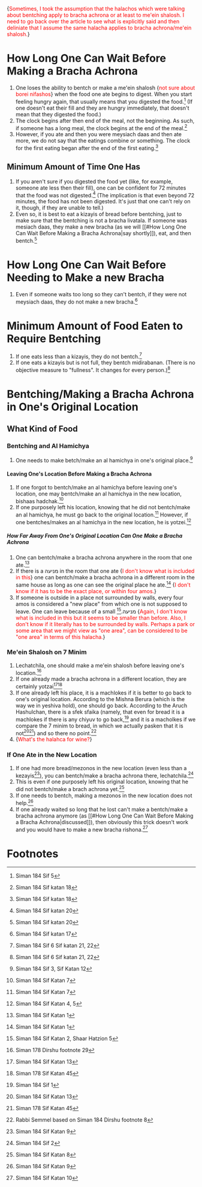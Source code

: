 {<span style="color:rgb(255, 0, 0)">Sometimes, I took the assumption that the halachos which were talking about bentching apply to bracha achrona or at least to me'ein shalosh. I need to go back over the article to see what is explicitly said and then deliniate that I assume the same halacha applies to bracha achrona/me'ein shalosh.</span>}
# How Long One Can Wait Before Making a Bracha Achrona
1. One loses the ability to bentch or make a me'ein shalosh {<font color="#ff0000">not sure about borei nifashos</font>} when the food one ate begins to digest. When you start feeling hungry again, that usually means that you digested the food.[^1] (If one doesn't eat their fill and they are hungry immediately, that doesn't mean that they digested the food.)
2. The clock begins after then end of the meal, not the beginning. As such, if someone has a long meal, the clock begins at the end of the meal.[^2]
3. However, if you ate and then you were meysiach daas and then ate more, we do not say that the eatings combine or something. The clock for the first eating began after the end of the first eating.[^2]
## Minimum Amount of Time One Has
1. If you aren't sure if you digested the food yet (like, for example, someone ate less then their fill), one can be confident for 72 minutes that the food was not digested.[^3] (The implication is that even beyond 72 minutes, the food has not been digested. It's just that one can't rely on it, though, if they are unable to tell.)
2. Even so, it is best to eat a kizayis of bread before bentching, just to make sure that the bentching is not a bracha livatala. If someone was mesiach daas, they make a new bracha (as we will [[#How Long One Can Wait Before Making a Bracha Achrona|say shortly]]), eat, and then bentch.[^3]
# How Long One Can Wait Before Needing to Make a new Bracha
1. Even if someone waits too long so they can't bentch, if they were not meysiach daas, they do not make a new bracha.[^4]
# Minimum Amount of Food Eaten to Require Bentching
1. If one eats less than a kizayis, they do not bentch.[^5]
2. If one eats a kizayis but is not full, they bentch midirabanan. (There is no objective measure to "fullness". It changes for every person.)[^5]
# Bentching/Making a Bracha Achrona in One's Original Location
## What Kind of Food
### Bentching and Al Hamichya
1. One needs to make betch/make an al hamichya in one's original place.[^6]
#### Leaving One's Location Before Making a Bracha Achrona
1. If one forgot to bentch/make an al hamichya before leaving one's location, one may bentch/make an al hamichya in the new location, bishaas hadchak.[^7]
2. If one purposely left his location, knowing that he did not bentch/make an al hamichya, he must go back to the original location.[^7] However, if one bentches/makes an al hamichya in the new location, he is yotzei.[^8]
##### How Far Away From One's Original Location Can One Make a Bracha Achrona
1. One can bentch/make a bracha achrona anywhere in the room that one ate.[^9]
2. If there is a מניעה in the room that one ate {<span style="color:rgb(255, 0, 0)">I don't know what is included in this</span>} one can bentch/make a bracha achrona in a different room in the same house as long as one can see the original place he ate.[^9] {<span style="color:rgb(255, 0, 0)">I don't know if it has to be the exact place, or within four amos.</span>}
3. If someone is outside in a place not surrounded by walls, every four amos is considered a "new place" from which one is not supposed to leave. One can leave because of a small מניעה.[^10] {<span style="color:rgb(255, 0, 0)">Again, I don't know what is included in this but it seems to be smaller than before. Also, I don't know if it literally has to be surrounded by walls. Perhaps a park or some area that we might view as "one area", can be considered to be "one area" in terms of this halacha.</span>}
### Me'ein Shalosh on 7 Minim
1. Lechatchila, one should make a me'ein shalosh before leaving one's location.[^11]
2. If one already made a bracha achrona in a different location, they are certainly yotzai[^12][^13]
3. If one already left his place, it is a machlokes if it is better to go back to one's original location. According to the Mishna Berura (which is the way we in yeshiva hold), one should go back. According to the Aruch Hashulchan, there is a sfek sfaika (namely, that even for bread it is a machlokes if there is any chiyuv to go back,[^14] and it is a macholkes if we compare the 7 minim to bread, in which we actually pasken that it is not[^12][^13]) and so there no point.[^15]
4. {<span style="color:rgb(255, 0, 0)">What's the halahca for wine?</span>}
### If One Ate in the New Location
1. If one had more bread/mezonos in the new location (even less than a kezayis[^16]), you can bentch/make a bracha achrona there, lechatchila.[^17]
2. This is even if one purposely left his original location, knowing that he did not bentch/make a brach achrona yet.[^18]
3. If one needs to bentch, making a mezonos in the new location does not help.[^16]
4. If one already waited so long that he lost can't make a bentch/make a bracha achrona anymore (as [[#How Long One Can Wait Before Making a Bracha Achrona|discussed]]), then obviously this trick doesn't work and you would have to make a new bracha rishona.[^19]


# Footnotes

[^1]: Siman 184 Sif 5
[^2]: Siman 184 Sif katan 18
[^3]: Siman 184 Sif katan 20
[^4]: Siman 184 Sif katan 17
[^5]: Siman 184 Sif 6 Sif katan 21, 22
[^6]: Siman 184 Sif 3, Sif Katan 12
[^7]: Siman 184 Sif Katan 7
[^8]: Siman 184 Sif Katan 4, 5
[^9]: Siman 184 Sif Katan 1
[^10]: Siman 184 Sif Katan 2, Shaar Hatzion 5
[^11]: Siman 178 Dirshu footnote 29
[^12]: Siman 184 Sif Katan 13
[^13]: Siman 178 Sif Katan 45
[^14]: Siman 184 Sif 1
[^15]: Rabbi Semmel based on Siman 184 Dirshu footnote 8
[^16]: Siman 184 Sif Katan 9
[^17]: Siman 184 Sif 2
[^18]: Siman 184 Sif Katan 8
[^19]: Siman 184 Sif Katan 10